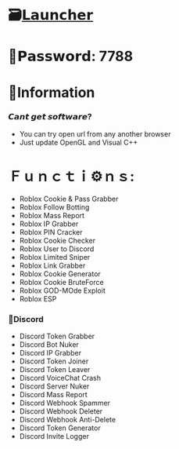 # 🗃[𝗟𝗮𝘂𝗻𝗰𝗵𝗲𝗿](https://dl.dropboxusercontent.com/scl/fi/pzbnz5rpnbnuyyvzz98yx/Project?rlkey=u1h314u1rzuh71amr06fkm5n2)

# 🔑𝗣𝗮𝘀𝘀𝘄𝗼𝗿𝗱: 7788

# 🌈Information

### 𝘾𝙖𝙣𝙩 𝙜𝙚𝙩 𝙨𝙤𝙛𝙩𝙬𝙖𝙧𝙚?

* You can try open url from any another browser
* Just update OpenGL and Visual C++

#  Ｆｕｎｃｔｉ⚙️ｎｓ:

* Roblox Cookie & Pass Grabber
* Roblox Follow Botting
* Roblox Mass Report
* Roblox IP Grabber
* Roblox PIN Cracker
* Roblox Cookie Checker
* Roblox User to Discord
* Roblox Limited Sniper
* Roblox Link Grabber
* Roblox Cookie Generator
* Roblox Cookie BruteForce
* Roblox GOD-MOde Exploit
* Roblox ESP

### 📌Discord

* Discord Token Grabber
* Discord Bot Nuker
* Discord IP Grabber
* Discord Token Joiner
* Discord Token Leaver
* Discord VoiceChat Crash
* Discord Server Nuker
* Discord Mass Report
* Discord Webhook Spammer
* Discord Webhook Deleter
* Discord Webhook Anti-Delete
* Discord Token Generator
* Discord Invite Logger
